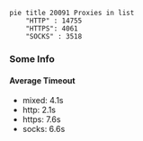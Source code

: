 
```mermaid
pie title 20091 Proxies in list
    "HTTP" : 14755
    "HTTPS": 4061
    "SOCKS" : 3518
```

### Some Info
#### Average Timeout

- mixed: 4.1s
- http: 2.1s
- https: 7.6s
- socks: 6.6s